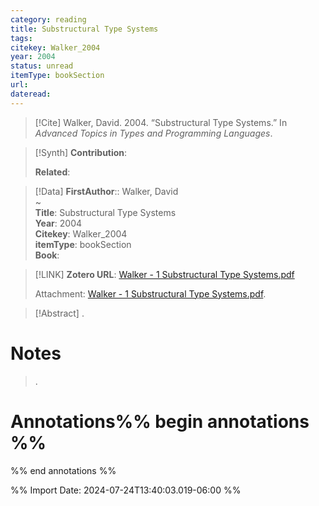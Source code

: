 ```yaml
---
category: reading
title: Substructural Type Systems
tags: 
citekey: Walker_2004
year: 2004
status: unread
itemType: bookSection
url: 
dateread:
---
```


> [!Cite]
> Walker, David. 2004. “Substructural Type Systems.” In _Advanced Topics in Types and Programming Languages_.

>[!Synth]
>**Contribution**: 
>
>**Related**: 
>

>[!Data]
> **FirstAuthor**:: Walker, David  
~    
> **Title**: Substructural Type Systems  
> **Year**: 2004   
> **Citekey**: Walker_2004  
> **itemType**: bookSection  
> **Book**:     

> [!LINK] 
>**Zotero URL**: [Walker - 1 Substructural Type Systems.pdf](zotero://select/library/items/PS72AA7B)  
>
>  Attachment: [Walker - 1 Substructural Type Systems.pdf](file:///home/jpyamamoto/Zotero/storage/PS72AA7B/Walker%20-%201%20Substructural%20Type%20Systems.pdf).



> [!Abstract]
>.
> 
# Notes
>.


# Annotations%% begin annotations %%


%% end annotations %%

%% Import Date: 2024-07-24T13:40:03.019-06:00 %%
